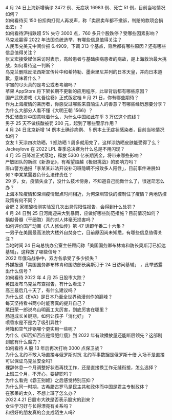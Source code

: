 4 月 24 日上海新增确诊 2472 例、无症状 16983 例、死亡 51 例，目前当地情况如何？  
如何看待买 150 份扣肉打假人再发声，称「卖房卖车都不撤诉，判赔的款项会捐出去」？  
如何看待沪指跌超 5% 失守 3000 点，760 多只个股跌停？受哪些因素影响？  
马克龙赢得 2022 年法国总统选举，有哪些信息值得关注？  
人民币兑美元中间价报 6.4909，下调 313 个基点，背后都有哪些原因？还有哪些信息值得关注？  
张文宏接受媒体采访时表示，高龄患者与基础疾病患者的病故，是上海救治最大挑战，如何看待这一判断？  
乌克兰删除反法西斯宣传片中和希特勒、墨索里尼并列的日本天皇，并向日本道歉，意味着什么？  
宇宙的尽头真的是考公或者考编吗？  
苹果 AppStore 将下架长期不更新的应用程序，此举背后都有哪些原因？  
国产武侠游戏《太吾绘卷》正式版定档 9 月 21 日，你有哪些期待？  
作为上海疫情的亲历者，你感受过哪些来自陌生人的善意？有哪些经历想要分享？  
为什么大部分人看不懂《大明王朝 1566》？  
外汇储备对中国意味着什么，为什么中国如此在乎 3 万亿这个底线？  
男子 25 天不做核酸被罚 200 元，起到了哪些警示作用？  
4 月 24 日北京新增 14 例本土确诊病例、 5 例本土无症状感染者，目前当地情况如何？  
女友 1 天涂四次防晒，1 瓶防晒 1 周多就用完了，这样涂防晒皮肤能受得了么？  
Jackeylove 在 2022 LPL 春季总决赛为什么总是不用闪现？  
4 月 25 日降准正式落地，释放 5300 亿长期资金，将带来哪些影响？  
严敏团队的新综《新游记》，有希望超越《极限挑战》的影响力吗？  
唐山警方通报「李某某非法开设补习班隐瞒不报致多人阳性」，目前事件进展如何？李某某需要负什么法律责任？  
29 岁，女，疫情失业了，没什么技术傍身，不知道自己能做什么了，很迷茫怎么办？  
上海本轮疫情和深圳疫情起点时间相近，为何深圳较快的控制住了疫情？两地防控政策有何不同？  
合肥 2 家核酸检测实验室几次出具假阳性报告，会得到什么处罚？  
4 月 24 日到 25 日河南迎来大到暴雨，应做好哪些防范措施？目前情况如何？  
捐献骨髓（干细胞）真的对人体毫无损害吗？  
如何评价国产动画《凡人修仙传》第 47 话即年番二十六集？  
一男子在美国最高法院大楼外自焚身亡，目前原因尚未知悉，有哪些信息值得关注？  
当地时间 24 日乌总统办公室主任顾问称「美国国务卿布林肯和防长奥斯汀已抵达基辅」，这释放了哪些信号？  
2022 年俄乌战争中，双方各承受了多少损失？  
外媒报道「美国国务卿布林肯和国防部长奥斯汀于 24 日访问基辅」 ，此举透露出什么信号？  
如何看待 2022 年 4 月 25 日股市大跌？  
英国发布乌克兰布查报告，有什么看法？  
高三最后几十天了，有什么建议吗？  
为什么说《EVA》是日本乃至全世界动漫创作的巅峰？  
每天坚持看书两小时能否真的提升自己？  
尾田荣一郎说鸟山明画工太厉害，到底厉害在哪里？  
肠道成长关键期，如何让孩子「消化好」 ？  
喷香水是不是为了吸引异性?  
烤箱和空气炸锅哪个更实用一些呢？  
为什么《知否知否应是绿肥红瘦》到 2022 年有效播放量还能断层领先？这部剧到底有什么魔力？  
如何看待 A 股 13 年后再次打响 3000 点保卫战？  
为什么北约不敢入场直接与俄罗斯对抗 北约军事数据是俄罗斯十倍 入场不是直接可以保证乌克兰安全吗?  
裸辞休息一个月调整好状态再找工作，还是直接换工作无缝衔接，怎么选择？  
上班三个月，不开心，要辞职吗？  
为什么看完《霸王别姬》之后感觉特别压抑？  
为什么同一时期，古希腊古罗马是民主共和政体而中国是君主专制政体？  
在家呆的太久，不想上班了怎么办？  
2022.4.21 日股市大跌是否表示股灾的到来？  
女生学习好与长得漂亮有关系吗？  
和很好的朋友真的会变成陌生人吗?  
